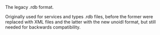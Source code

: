 The legacy .rdb format.

Originally used for services and types .rdb files, before the former were
replaced with XML files and the latter with the new unoidl format, but still
needed for backwards compatibility.
